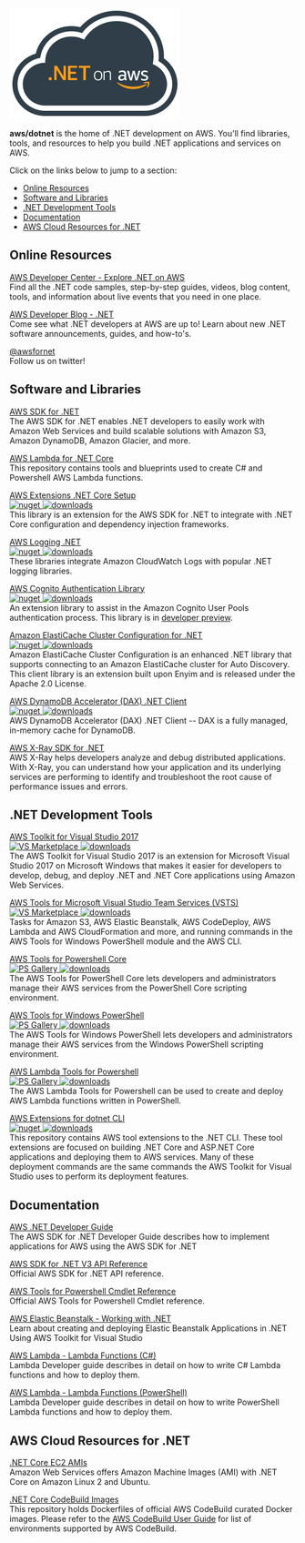 [![alt text](./logo.png ".NET on AWS")](https://aws.amazon.com/developer/language/net/)

<strong>aws/dotnet</strong> is the home of .NET development on AWS.  You'll find libraries, tools, and resources to help you build .NET applications and services on AWS.  

Click on the links below to jump to a section:
* [Online Resources](#Online-Resources)
* [Software and Libraries](#Software-and-Libraries)
* [.NET Development Tools](#NET-Development-Tools)
* [Documentation](#Documentation)
* [AWS Cloud Resources for .NET](#AWS-Cloud-Resources-for-NET)

## Online Resources

[AWS Developer Center - Explore .NET on AWS](https://aws.amazon.com/developer/language/net/)  
Find all the .NET code samples, step-by-step guides, videos, blog content, tools, and information about live events that you need in one place. 

[AWS Developer Blog - .NET](https://aws.amazon.com/blogs/developer/category/programing-language/dot-net/)  
Come see what .NET developers at AWS are up to!  Learn about new .NET software announcements, guides, and how-to's.

[@awsfornet](https://twitter.com/awsfornet)  
Follow us on twitter!

## Software and Libraries

[AWS SDK for .NET](https://github.com/aws/aws-sdk-net)  
The AWS SDK for .NET enables .NET developers to easily work with Amazon Web Services and build scalable solutions with Amazon S3, Amazon DynamoDB, Amazon Glacier, and more.

[AWS Lambda for .NET Core](https://github.com/aws/aws-lambda-dotnet)  
This repository contains tools and blueprints used to create C# and Powershell AWS Lambda functions.

[AWS Extensions .NET Core Setup](https://github.com/aws/aws-sdk-net/tree/master/extensions/src/AWSSDK.Extensions.NETCore.Setup)  
[![nuget](https://img.shields.io/nuget/v/AWSSDK.Extensions.NETCore.Setup.svg) ![downloads](https://img.shields.io/nuget/dt/AWSSDK.Extensions.NETCore.Setup.svg)](https://www.nuget.org/packages/AWSSDK.Extensions.NETCore.Setup/)  
This library is an extension for the AWS SDK for .NET to integrate with .NET Core configuration and dependency injection frameworks.

[AWS Logging .NET](https://github.com/aws/aws-logging-dotnet)  
[![nuget](https://img.shields.io/nuget/v/AWS.Logger.AspNetCore.svg) ![downloads](https://img.shields.io/nuget/dt/AWS.Logger.AspNetCore.svg)](https://www.nuget.org/packages/AWS.Logger.AspNetCore/)  
These libraries integrate Amazon CloudWatch Logs with popular .NET logging libraries.

[AWS Cognito Authentication Library](https://github.com/aws/aws-sdk-net/tree/master/extensions/src/AWSSDK.Extensions.CognitoAuthentication)  
[![nuget](https://img.shields.io/nuget/v/AWSSDK.Extensions.CognitoAuthentication.svg) ![downloads](https://img.shields.io/nuget/dt/AWSSDK.Extensions.CognitoAuthentication.svg)](https://www.nuget.org/packages/AWSSDK.Extensions.CognitoAuthentication/)  
An extension library to assist in the Amazon Cognito User Pools authentication process.  This library is in [developer preview](https://aws.amazon.com/blogs/developer/cognitoauthentication-extension-library-developer-preview/).

[Amazon ElastiCache Cluster Configuration for .NET](https://github.com/awslabs/elasticache-cluster-config-net)  
[![nuget](https://img.shields.io/nuget/v/Amazon.ElastiCacheCluster.svg) ![downloads](https://img.shields.io/nuget/dt/Amazon.ElastiCacheCluster.svg)](https://www.nuget.org/packages/Amazon.ElastiCacheCluster/)  
Amazon ElastiCache Cluster Configuration is an enhanced .NET library that supports connecting to an Amazon ElastiCache cluster for Auto Discovery. This client library is an extension built upon Enyim and is released under the Apache 2.0 License.

[AWS DynamoDB Accelerator (DAX) .NET Client](https://aws.amazon.com/dynamodb/dax/)  
[![nuget](https://img.shields.io/nuget/v/AWSSDK.DAX.Client.svg) ![downloads](https://img.shields.io/nuget/dt/AWSSDK.DAX.Client.svg)](https://www.nuget.org/packages/AWSSDK.DAX.Client/)  
AWS DynamoDB Accelerator (DAX) .NET Client -- DAX is a fully managed, in-memory cache for DynamoDB.

[AWS X-Ray SDK for .NET](https://github.com/aws/aws-xray-sdk-dotnet)  
AWS X-Ray helps developers analyze and debug distributed applications. With X-Ray, you can understand how your application and its underlying services are performing to identify and troubleshoot the root cause of performance issues and errors.

## .NET Development Tools
[AWS Toolkit for Visual Studio 2017](https://marketplace.visualstudio.com/items?itemName=AmazonWebServices.AWSToolkitforVisualStudio2017)  
[![VS Marketplace](https://img.shields.io/vscode-marketplace/v/AmazonWebServices.AWSToolkitforVisualStudio2017.svg) ![downloads](https://img.shields.io/vscode-marketplace/d/AmazonWebServices.AWSToolkitforVisualStudio2017.svg)](https://marketplace.visualstudio.com/items?itemName=AmazonWebServices.AWSToolkitforVisualStudio2017)    
The AWS Toolkit for Visual Studio 2017 is an extension for Microsoft Visual Studio 2017 on Microsoft Windows that makes it easier for developers to develop, debug, and deploy .NET and .NET Core applications using Amazon Web Services. 

[AWS Tools for Microsoft Visual Studio Team Services (VSTS)](https://marketplace.visualstudio.com/items?itemName=AmazonWebServices.aws-vsts-tools)  
[![VS Marketplace](https://img.shields.io/vscode-marketplace/v/AmazonWebServices.aws-vsts-tools.svg) ![downloads](https://img.shields.io/vscode-marketplace/d/AmazonWebServices.aws-vsts-tools.svg)](https://marketplace.visualstudio.com/items?itemName=AmazonWebServices.aws-vsts-tools)    
Tasks for Amazon S3, AWS Elastic Beanstalk, AWS CodeDeploy, AWS Lambda and AWS CloudFormation and more, and running commands in the AWS Tools for Windows PowerShell module and the AWS CLI.

[AWS Tools for Powershell Core](https://www.powershellgallery.com/packages/AWSPowerShell.NetCore)  
[![PS Gallery](https://img.shields.io/powershellgallery/v/AWSPowerShell.NetCore.svg) ![downloads](https://img.shields.io/powershellgallery/dt/AWSPowerShell.NetCore.svg)](https://www.powershellgallery.com/packages/AWSPowerShell.NetCore)  
The AWS Tools for PowerShell Core lets developers and administrators manage their AWS services from the PowerShell Core scripting environment.

[AWS Tools for Windows PowerShell](https://www.powershellgallery.com/packages/AWSPowerShell)   
[![PS Gallery](https://img.shields.io/powershellgallery/v/AWSPowerShell.svg) ![downloads](https://img.shields.io/powershellgallery/dt/AWSPowerShell.svg)](https://www.powershellgallery.com/packages/AWSPowerShell)  
The AWS Tools for Windows PowerShell lets developers and administrators manage their AWS services from the Windows PowerShell scripting environment.

[AWS Lambda Tools for Powershell](https://www.powershellgallery.com/packages/AWSLambdaPSCore)  
[![PS Gallery](https://img.shields.io/powershellgallery/v/AWSLambdaPSCore.svg) ![downloads](https://img.shields.io/powershellgallery/dt/AWSLambdaPSCore.svg)](https://www.powershellgallery.com/packages/AWSLambdaPSCore)  
The AWS Lambda Tools for Powershell can be used to create and deploy AWS Lambda functions written in PowerShell.

[AWS Extensions for dotnet CLI](https://github.com/aws/aws-extensions-for-dotnet-cli)  
[![nuget](https://img.shields.io/nuget/v/Amazon.Lambda.Tools.svg) ![downloads](https://img.shields.io/nuget/dt/Amazon.Lambda.Tools.svg)](https://www.nuget.org/packages/Amazon.Lambda.Tools/)  
This repository contains AWS tool extensions to the .NET CLI. These tool extensions are focused on building .NET Core and ASP.NET Core applications and deploying them to AWS services. Many of these deployment commands are the same commands the AWS Toolkit for Visual Studio uses to perform its deployment features. 

## Documentation
[AWS .NET Developer Guide](https://github.com/awsdocs/aws-net-developer-guide)  
The AWS SDK for .NET Developer Guide describes how to implement applications for AWS using the AWS SDK for .NET

[AWS SDK for .NET V3 API Reference](https://docs.aws.amazon.com/sdkfornet/v3/apidocs/Index.html)  
Official AWS SDK for .NET API reference.

[AWS Tools for Powershell Cmdlet Reference](https://docs.aws.amazon.com/powershell/latest/reference/Index.html)  
Official AWS Tools for Powershell Cmdlet reference.

[AWS Elastic Beanstalk - Working with .NET](https://docs.aws.amazon.com/elasticbeanstalk/latest/dg/create_deploy_NET.html)  
Learn about creating and deploying Elastic Beanstalk Applications in .NET Using AWS Toolkit for Visual Studio

[AWS Lambda - Lambda Functions (C#)](https://docs.aws.amazon.com/lambda/latest/dg/dotnet-programming-model.html)  
Lambda Developer guide describes in detail on how to write C# Lambda functions and how to deploy them.

[AWS Lambda - Lambda Functions (PowerShell)](https://docs.aws.amazon.com/lambda/latest/dg/powershell-programming-model.html)  
Lambda Developer guide describes in detail on how to write PowerShell Lambda functions and how to deploy them.


## AWS Cloud Resources for .NET

[.NET Core EC2 AMIs](https://aws.amazon.com/about-aws/whats-new/2018/03/announcing--net-core-ami-for-amazon-ec2/)  
Amazon Web Services offers Amazon Machine Images (AMI) with .NET Core on Amazon Linux 2 and Ubuntu.

[.NET Core CodeBuild Images](https://github.com/aws/aws-codebuild-docker-images/tree/master/ubuntu/dot-net)  
This repository holds Dockerfiles of official AWS CodeBuild curated Docker images. Please refer to the [AWS CodeBuild User Guide](https://docs.aws.amazon.com/codebuild/latest/userguide/build-env-ref.html) for list of environments supported by AWS CodeBuild.

